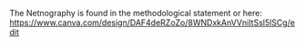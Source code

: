 The Netnography is found in the methodological statement or here: https://www.canva.com/design/DAF4deRZoZo/8WNDxkAnVVniItSsl5lSCg/edit
